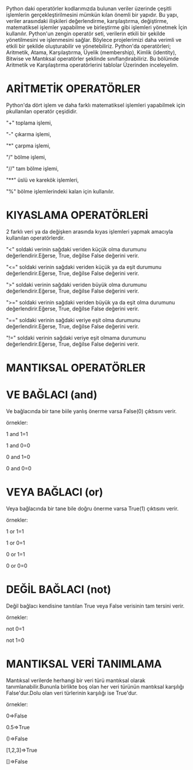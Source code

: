 Python daki operatörler kodlarımızda bulunan veriler üzerinde çeşitli işlemlerin gerçekleştirilmesini mümkün kılan önemli bir yapıdır. Bu yapı, veriler arasındaki ilişkileri değerlendirme, karşılaştırma, değiştirme, matematiksel işlemler yapabilme ve birleştirme gibi işlemleri yönetmek İçin kullanılır. Python'un zengin operatör seti, verilerin etkili bir şekilde yönetilmesini ve işlenmesini sağlar. Böylece projelerimizi daha verimli ve etkili bir şekilde oluşturabilir ve yönetebiliriz. Python'da operatörleri; Aritmetik, Atama, Karşılaştırma, Üyelik (membership), Kimlik (identity), Bitwise ve Mantıksal operatörler şeklinde sınıflandırabiliriz. Bu bölümde Aritmetik ve Karşılaştırma operatörlerini tablolar Üzerinden inceleyelim.
# ARİTMETİK OPERATÖRLER
Python'da dört işlem ve daha farklı matematiksel işlemleri yapabilmek için pkullanılan operatör çeşididir.

"+" toplama işlemi,

"-" çıkarma işlemi,

"*" çarpma işlemi,

"/" bölme işlemi,

"//" tam bölme işlemi,

"**" üslü ve karekök işlemleri,

"%" bölme işlemlerindeki kalan için kullanılır.

# KIYASLAMA OPERATÖRLERİ
2 farklı veri ya da değişken arasında kıyas işlemleri yapmak amacıyla kullanılan operatörlerdir.

"<" soldaki verinin sağdaki veriden küçük olma durumunu değerlendirir.Eğerse, True, değilse False değerini verir.

"<=" soldaki verinin sağdaki veriden küçük ya da eşit durumunu değerlendirir.Eğerse, True, değilse False değerini verir.

">" soldaki verinin sağdaki veriden büyük olma durumunu değerlendirir.Eğerse, True, değilse False değerini verir.

">=" soldaki verinin sağdaki veriden büyük ya da eşit olma durumunu değerlendirir.Eğerse, True, değilse False değerini verir.

"==" soldaki verinin sağdaki veriye eşit olma durumunu değerlendirir.Eğerse, True, değilse False değerini verir.

"!=" soldaki verinin sağdaki veriye eşit olmama durumunu değerlendirir.Eğerse, True, değilse False değerini verir.


# MANTIKSAL OPERATÖRLER

# VE BAĞLACI (and)
Ve bağlacında bir tane biile yanlış önerme varsa False(0) çıktısını verir.

örnekler:

1 and 1=1

1 and 0=0

0 and 1=0

0 and 0=0

# VEYA BAĞLACI (or)
Veya bağlacında bir tane bile doğru önerme varsa True(1) çıktısını verir.

örnekler:

1 or 1=1

1 or 0=1

0 or 1=1

0 or 0=0

# DEĞİL BAĞLACI (not)
Değil bağlacı kendisine tanıtılan True veya False verisinin tam tersini verir.

örnekler:

not 0=1

not 1=0

# MANTIKSAL VERİ TANIMLAMA
Mantıksal verilerde herhangi bir veri türü mantıksal olarak tanımlanabilir.Bununla birlikte boş olan her veri türünün mantıksal karşılığı False'dur.Dolu olan veri türlerinin karşılığı ise True'dur.

örnekler:

0=>False

0.5=>True

()=>False

[1,2,3]=>True

[]=>False

